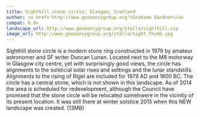 ```yaml
---
title: Sighthill stone circle, Glasgow, Scotland
author: <a href="http://www.geomancygroup.org">Grahame Gardner</a>
compat: 0.9+
landscape_url: http://www.geomancygroup.org/stella/sighthill.zip
image_url: http://www.geomancygroup.org/stella/sight_thumb.jpg
---
```

Sighthill stone circle is a modern stone ring constructed in 1979 by amateur astronomer and SF writer Duncan Lunan. 
Located next to the M8 motorway in Glasgow city centre, yet with surprisingly good views, the circle has alignments to the solsticial solar rises and settings and the lunar standstills. 
Alignments to the rising of Rigel are included for 1979 AD and 1800 BC. The circle has a central stone, which is not shown in this landscape. 
As of 2014 the area is scheduled for redevelopment, although the Council have promised that the stone circle will be relocated somehwere in the vicinity of its present location. 
It was still there at winter solstice 2015 when this NEW landscape was created. (13MB)